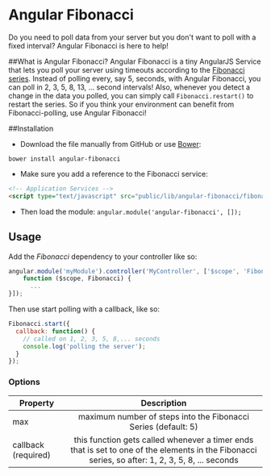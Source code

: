 Angular Fibonacci
=================

Do you need to poll data from your server but you don't want to poll with a fixed interval? Angular Fibonacci is here to help!

##What is Angular Fibonacci?
Angular Fibonacci is a tiny AngularJS Service that lets you poll your server using timeouts according to the [Fibonacci series](http://en.wikipedia.org/wiki/Fibonacci_number). Instead of polling every, say 5, seconds, with Angular Fibonacci, you can poll in 2, 3, 5, 8, 13, ... second intervals! Also, whenever you detect a change in the data you polled, you can simply call ```Fibonacci.restart()``` to restart the series. So if you think your environment can benefit from Fibonacci-polling, use Angular Fibonacci!  

##Installation
* Download the file manually from GitHub or use [Bower](http://bower.io/):

```bower install angular-fibonacci```

* Make sure you add a reference to the Fibonacci service:

```html
<!-- Application Services -->
<script type="text/javascript" src="public/lib/angular-fibonacci/fibonacci.js"></script>
```

* Then load the module:
``` angular.module('angular-fibonacci', []); ```

## Usage

Add the *Fibonacci* dependency to your controller like so:

```javascript
angular.module('myModule').controller('MyController', ['$scope', 'Fibonacci',
	function ($scope, Fibonacci) {
	  ...
}]);
```

Then use start polling with a callback, like so:

```javascript
Fibonacci.start({
  callback: function() {
    // called on 1, 2, 3, 5, 8,... seconds
    console.log('polling the server');
  }
});
```
### Options

| Property                | Description          |
| ------------------------|:-------------:|
| max                     | maximum number of steps into the Fibonacci Series (default: 5) |
| callback (required)     | this function gets called whenever a timer ends that is set to one of the elements in the Fibonacci series, so after: 1, 2, 3, 5, 8, ... seconds |
